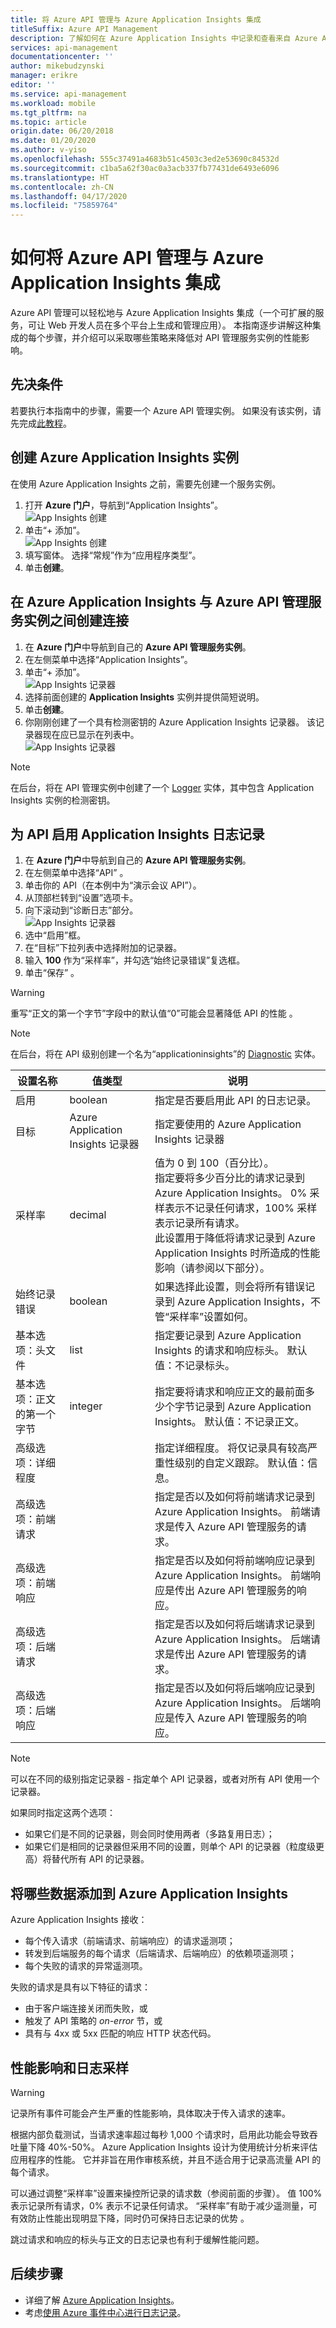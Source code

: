 ```yaml
---
title: 将 Azure API 管理与 Azure Application Insights 集成
titleSuffix: Azure API Management
description: 了解如何在 Azure Application Insights 中记录和查看来自 Azure API 管理的事件。
services: api-management
documentationcenter: ''
author: mikebudzynski
manager: erikre
editor: ''
ms.service: api-management
ms.workload: mobile
ms.tgt_pltfrm: na
ms.topic: article
origin.date: 06/20/2018
ms.date: 01/20/2020
ms.author: v-yiso
ms.openlocfilehash: 555c37491a4683b51c4503c3ed2e53690c84532d
ms.sourcegitcommit: c1ba5a62f30ac0a3acb337fb77431de6493e6096
ms.translationtype: HT
ms.contentlocale: zh-CN
ms.lasthandoff: 04/17/2020
ms.locfileid: "75859764"
---
```

# <a name="how-to-integrate-azure-api-management-with-azure-application-insights"></a>如何将 Azure API 管理与 Azure Application Insights 集成

Azure API 管理可以轻松地与 Azure Application Insights 集成（一个可扩展的服务，可让 Web 开发人员在多个平台上生成和管理应用）。 本指南逐步讲解这种集成的每个步骤，并介绍可以采取哪些策略来降低对 API 管理服务实例的性能影响。

## <a name="prerequisites"></a>先决条件

若要执行本指南中的步骤，需要一个 Azure API 管理实例。 如果没有该实例，请先完成[此教程](get-started-create-service-instance.md)。

## <a name="create-an-azure-application-insights-instance"></a>创建 Azure Application Insights 实例

在使用 Azure Application Insights 之前，需要先创建一个服务实例。

1. 打开 **Azure 门户**，导航到“Application Insights”。   
    ![App Insights 创建](media/api-management-howto-app-insights/apim-app-insights-instance-1.png)  
2. 单击“+ 添加”。   
    ![App Insights 创建](media/api-management-howto-app-insights/apim-app-insights-instance-2.png)  
3. 填写窗体。 选择“常规”作为“应用程序类型”。  
4. 单击**创建**。

## <a name="create-a-connection-between-azure-application-insights-and-azure-api-management-service-instance"></a>在 Azure Application Insights 与 Azure API 管理服务实例之间创建连接

1. 在 **Azure 门户**中导航到自己的 **Azure API 管理服务实例**。
2. 在左侧菜单中选择“Application Insights”。 
3. 单击“+ 添加”。   
    ![App Insights 记录器](media/api-management-howto-app-insights/apim-app-insights-logger-1.png)  
4. 选择前面创建的 **Application Insights** 实例并提供简短说明。
5. 单击**创建**。
6. 你刚刚创建了一个具有检测密钥的 Azure Application Insights 记录器。 该记录器现在应已显示在列表中。  
    ![App Insights 记录器](media/api-management-howto-app-insights/apim-app-insights-logger-2.png)  

> [!NOTE]
> 在后台，将在 API 管理实例中创建了一个 [Logger](https://docs.microsoft.com/rest/api/apimanagement/2019-01-01/logger/createorupdate) 实体，其中包含 Application Insights 实例的检测密钥。

## <a name="enable-application-insights-logging-for-your-api"></a>为 API 启用 Application Insights 日志记录

1. 在 **Azure 门户**中导航到自己的 **Azure API 管理服务实例**。
2. 在左侧菜单中选择“API”  。
3. 单击你的 API（在本例中为“演示会议 API”）。 
4. 从顶部栏转到“设置”选项卡。 
5. 向下滚动到“诊断日志”部分。   
    ![App Insights 记录器](media/api-management-howto-app-insights/apim-app-insights-api-1.png)  
6. 选中“启用”框。 
7. 在“目标”下拉列表中选择附加的记录器。 
8. 输入 **100** 作为“采样率”，并勾选“始终记录错误”复选框。  
9. 单击“保存”  。

> [!WARNING]
> 重写“正文的第一个字节”字段中的默认值“0”可能会显著降低 API 的性能   。

> [!NOTE]
> 在后台，将在 API 级别创建一个名为“applicationinsights”的 [Diagnostic](https://docs.microsoft.com/rest/api/apimanagement/2019-01-01/diagnostic/createorupdate) 实体。

| 设置名称                        | 值类型                        | 说明                                                                                                                                                                                                                                                                                                                                      |
|-------------------------------------|-----------------------------------|--------------------------------------------------------------------------------------------------------------------------------------------------------------------------------------------------------------------------------------------------------------------------------------------------------------------------------------------------|
| 启用                              | boolean                           | 指定是否要启用此 API 的日志记录。                                                                                                                                                                                                                                                                                                |
| 目标                         | Azure Application Insights 记录器 | 指定要使用的 Azure Application Insights 记录器                                                                                                                                                                                                                                                                                           |
| 采样率                        | decimal                           | 值为 0 到 100（百分比）。 <br/> 指定要将多少百分比的请求记录到 Azure Application Insights。 0% 采样表示不记录任何请求，100% 采样表示记录所有请求。 <br/> 此设置用于降低将请求记录到 Azure Application Insights 时所造成的性能影响（请参阅以下部分）。 |
| 始终记录错误                   | boolean                           | 如果选择此设置，则会将所有错误记录到 Azure Application Insights，不管“采样率”设置如何。                                                                                                                                                                                                                   |
| 基本选项：头文件              | list                              | 指定要记录到 Azure Application Insights 的请求和响应标头。  默认值：不记录标头。                                                                                                                                                                                                             |
| 基本选项：正文的第一个字节  | integer                           | 指定要将请求和响应正文的最前面多少个字节记录到 Azure Application Insights。  默认值：不记录正文。                                                                                                                                                                                                    |
| 高级选项：详细程度         |                                   | 指定详细程度。 将仅记录具有较高严重性级别的自定义跟踪。 默认值：信息。                                                                                                                                                                                                                               |
| 高级选项：前端请求  |                                   | 指定是否以及如何将前端请求记录到 Azure Application Insights。  前端请求是传入 Azure API 管理服务的请求。                                                                                                                                                                         |
| 高级选项：前端响应 |                                   | 指定是否以及如何将前端响应记录到 Azure Application Insights。  前端响应是传出 Azure API 管理服务的响应。                                                                                                                                                                    |
| 高级选项：后端请求   |                                   | 指定是否以及如何将后端请求记录到 Azure Application Insights。  后端请求是传出 Azure API 管理服务的请求。                                                                                                                                                                         |
| 高级选项：后端响应  |                                   | 指定是否以及如何将后端响应记录到 Azure Application Insights。  后端响应是传入 Azure API 管理服务的响应。                                                                                                                                                                        |

> [!NOTE]
> 可以在不同的级别指定记录器 - 指定单个 API 记录器，或者对所有 API 使用一个记录器。
>  
> 如果同时指定这两个选项：
> + 如果它们是不同的记录器，则会同时使用两者（多路复用日志）；
> + 如果它们是相同的记录器但采用不同的设置，则单个 API 的记录器（粒度级更高）将替代所有 API 的记录器。

## <a name="what-data-is-added-to-azure-application-insights"></a>将哪些数据添加到 Azure Application Insights

Azure Application Insights 接收：

+ 每个传入请求（前端请求、前端响应）的请求遥测项；   
+ 转发到后端服务的每个请求（后端请求、后端响应）的依赖项遥测项；   
+ 每个失败的请求的异常遥测项。 

失败的请求是具有以下特征的请求：

+ 由于客户端连接关闭而失败，或
+ 触发了 API 策略的 *on-error* 节，或
+ 具有与 4xx 或 5xx 匹配的响应 HTTP 状态代码。

## <a name="performance-implications-and-log-sampling"></a>性能影响和日志采样

> [!WARNING]
> 记录所有事件可能会产生严重的性能影响，具体取决于传入请求的速率。

根据内部负载测试，当请求速率超过每秒 1,000 个请求时，启用此功能会导致吞吐量下降 40%-50%。 Azure Application Insights 设计为使用统计分析来评估应用程序的性能。 它并非旨在用作审核系统，并且不适合用于记录高流量 API 的每个请求。

可以通过调整“采样率”设置来操控所记录的请求数（参阅前面的步骤）。  值 100% 表示记录所有请求，0% 表示不记录任何请求。 “采样率”有助于减少遥测量，可有效防止性能出现明显下降，同时仍可保持日志记录的优势  。

跳过请求和响应的标头与正文的日志记录也有利于缓解性能问题。


## <a name="next-steps"></a>后续步骤

+ 详细了解 [Azure Application Insights](https://docs.microsoft.com/azure/application-insights/)。
+ 考虑[使用 Azure 事件中心进行日志记录](api-management-howto-log-event-hubs.md)。

